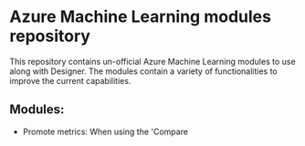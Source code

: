 # Azure Machine Learning modules repository

This repository contains un-official Azure Machine Learning modules to use along with Designer. The modules contain a variety of functionalities to improve the current capabilities.

## Modules:
- Promote metrics: When using the 'Compare 
